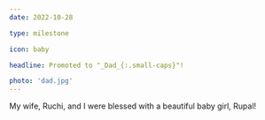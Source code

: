 ```yaml
---
date: 2022-10-28

type: milestone

icon: baby

headline: Promoted to "_Dad_{:.small-caps}"!

photo: 'dad.jpg'
---
```


My wife, Ruchi, and I were blessed with a beautiful baby girl, Rupal!
<i class='far fa-face-grin-hearts'></i>
